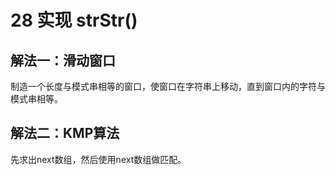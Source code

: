 # 28 实现 strStr()

## 解法一：滑动窗口

制造一个长度与模式串相等的窗口，使窗口在字符串上移动，直到窗口内的字符与模式串相等。

## 解法二：KMP算法

先求出next数组，然后使用next数组做匹配。